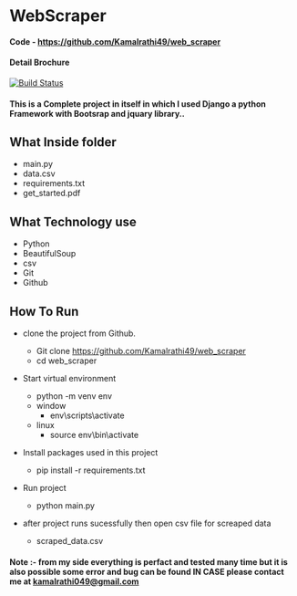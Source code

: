 # WebScraper
#### Code - https://github.com/Kamalrathi49/web_scraper
#### Detail Brochure

[![Build Status](https://travis-ci.org/joemccann/dillinger.svg?branch=master)](https://travis-ci.org/joemccann/dillinger)

#### This is a Complete project in itself in which I used Django a python Framework with Bootsrap and jquary library..
## What Inside folder
- main.py 
- data.csv
- requirements.txt
- get_started.pdf

## What Technology use
- Python
- BeautifulSoup
- csv
- Git
- Github

## How To Run 
- clone the project from Github.
  -  Git clone https://github.com/Kamalrathi49/web_scraper
  - cd web_scraper
- Start virtual environment
  - python -m venv env
  - window
    - env\scripts\activate
  - linux
    - source env\bin\activate
- Install packages used in this project
  - pip install -r requirements.txt

- Run project
  - python main.py

- after project runs sucessfully then  open csv file for screaped data
  - scraped_data.csv


#### Note :- from my side everything is perfact and tested many time but it is also possible some error and bug can be found IN CASE please contact me at kamalrathi049@gmail.com

